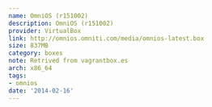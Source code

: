 ```yaml
---
name: OmniOS (r151002)
description: OmniOS (r151002)
provider: VirtualBox
link: http://omnios.omniti.com/media/omnios-latest.box
size: 837MB
category: boxes
note: Retrived from vagrantbox.es
arch: x86_64
tags:
- omnios
date: '2014-02-16'
---
```

